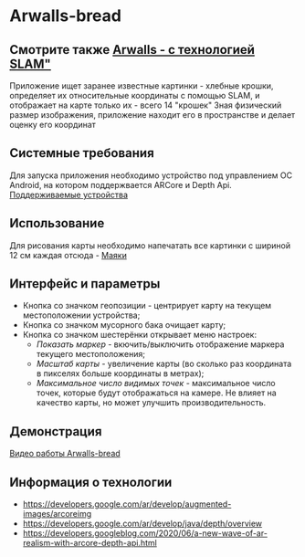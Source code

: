 Arwalls-bread
============================
Смотрите также [Arwalls - с технологией SLAM"](https://github.com/DortanMors/arwalls-android)
----------------------------
Приложение ищет заранее известные картинки - хлебные крошки, определяет их относительные координаты с помощью SLAM, и отображает на карте только их - всего 14 "крошек"
Зная физический размер изображения, приложение находит его в пространстве и делает оценку его координат

## Системные требования
Для запуска приложения необходимо устройство под управлением ОС Android, на котором поддержвается ARCore и Depth Api.
[Поддерживаемые устройства](https://developers.google.com/ar/devices)

## Использование
Для рисования карты необходимо напечатать все картинки с шириной 12 см каждая отсюда - [Маяки](https://drive.google.com/drive/folders/1Q1HmbJLOin0PNL5EifpMbSfeaytgp_r_?usp=sharing)

## Интерфейс и параметры
* Кнопка со значком геопозиции - центрирует карту на текущем местоположении устройства;
* Кнопка со значком мусорного бака очищает карту;
* Кнопка со значком шестерёнки открывает меню настроек:
    * *Показать маркер* - вкючить/выключить отображение маркера текущего местоположения;
    * *Масштаб карты* - увеличение карты (во сколько раз координата в пикселях больше координаты в метрах);
    * *Максимальное число видимых точек* - максимальное число точек, которые будут отображаться на камере. Не влияет на качество карты, но может улучшить производительность.

## Демонстрация
[Видео работы Arwalls-bread](https://drive.google.com/file/d/1sIevSUNBRH3TL6EaBthD4tqRo6eNqDWL/view?usp=sharing)

## Информация о технологии

* https://developers.google.com/ar/develop/augmented-images/arcoreimg
* https://developers.google.com/ar/develop/java/depth/overview
* https://developers.googleblog.com/2020/06/a-new-wave-of-ar-realism-with-arcore-depth-api.html
